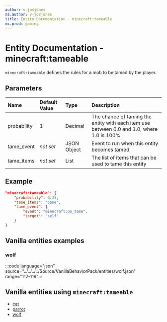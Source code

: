 ```yaml
---
author: v-josjones
ms.author: v-josjones
title: Entity Documentation - minecraft:tameable
ms.prod: gaming
---
```

# Entity Documentation - minecraft:tameable

`minecraft:tameable` defines the rules for a mob to be tamed by the player.

## Parameters

|Name |Default Value  |Type  |Description  |
|:----------|:----------|:----------|:----------|
| probability| 1| Decimal| The chance of taming the entity with each item use between 0.0 and 1.0, where 1.0 is 100% |
| tame_event| *not set*| JSON Object | Event to run when this entity becomes tamed |
| tame_items| *not set*| List| The list of items that can be used to tame this entity |

## Example

```json
"minecraft:tameable": {
    "probability": 0.33,
    "tame_items": "bone",
    "tame_event": {
        "event": "minecraft:on_tame",
        "target": "self"
    }
}
```

## Vanilla entities examples

### wolf

:::code language="json" source="../../../../Source/VanillaBehaviorPack/entities/wolf.json" range="112-119":::

## Vanilla entities using `minecraft:tameable`

- [cat](../../../../Source/VanillaBehaviorPack_Snippets/entities/cat.md)
- [parrot](../../../../Source/VanillaBehaviorPack_Snippets/entities/parrot.md)
- [wolf](../../../../Source/VanillaBehaviorPack_Snippets/entities/wolf.md)
